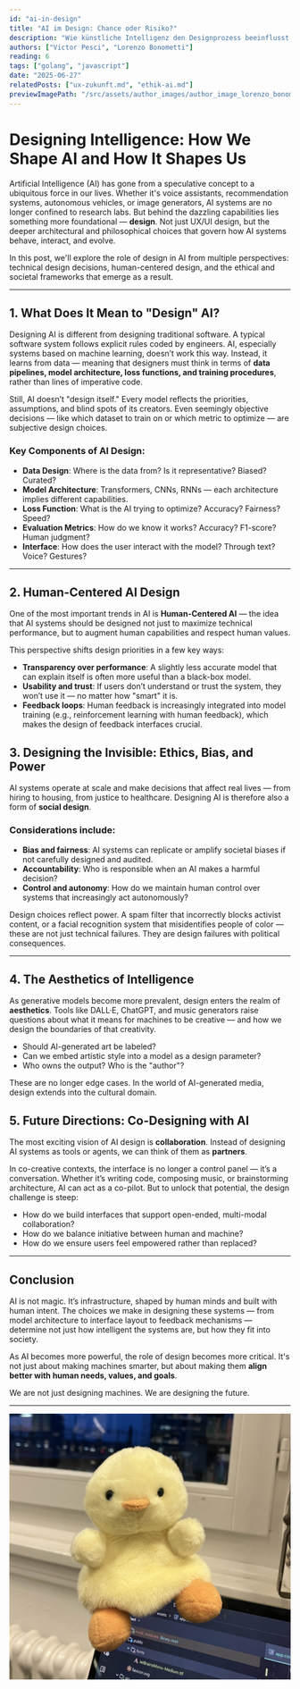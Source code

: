 ```yaml
---
id: "ai-in-design"
title: "AI im Design: Chance oder Risiko?"
description: "Wie künstliche Intelligenz den Designprozess beeinflusst und welche ethischen Fragen sich daraus ergeben."
authors: ["Victor Pesci", "Lorenzo Bonometti"]
reading: 6
tags: ["golang", "javascript"]
date: "2025-06-27"
relatedPosts: ["ux-zukunft.md", "ethik-ai.md"]
previewImagePath: "/src/assets/author_images/author_image_lorenzo_bonometti.jpg"
---
```


# Designing Intelligence: How We Shape AI and How It Shapes Us

Artificial Intelligence (AI) has gone from a speculative concept to a ubiquitous force in our lives. Whether it's voice assistants, recommendation systems, autonomous vehicles, or image generators, AI systems are no longer confined to research labs. But behind the dazzling capabilities lies something more foundational — **design**. Not just UX/UI design, but the deeper architectural and philosophical choices that govern how AI systems behave, interact, and evolve.

In this post, we'll explore the role of design in AI from multiple perspectives: technical design decisions, human-centered design, and the ethical and societal frameworks that emerge as a result.

---

## 1. What Does It Mean to "Design" AI?

Designing AI is different from designing traditional software. A typical software system follows explicit rules coded by engineers. AI, especially systems based on machine learning, doesn’t work this way. Instead, it learns from data — meaning that designers must think in terms of **data pipelines, model architecture, loss functions, and training procedures**, rather than lines of imperative code.

Still, AI doesn’t "design itself." Every model reflects the priorities, assumptions, and blind spots of its creators. Even seemingly objective decisions — like which dataset to train on or which metric to optimize — are subjective design choices.

### Key Components of AI Design:

- **Data Design**: Where is the data from? Is it representative? Biased? Curated?
- **Model Architecture**: Transformers, CNNs, RNNs — each architecture implies different capabilities.
- **Loss Function**: What is the AI trying to optimize? Accuracy? Fairness? Speed?
- **Evaluation Metrics**: How do we know it works? Accuracy? F1-score? Human judgment?
- **Interface**: How does the user interact with the model? Through text? Voice? Gestures?

---

## 2. Human-Centered AI Design

One of the most important trends in AI is **Human-Centered AI** — the idea that AI systems should be designed not just to maximize technical performance, but to augment human capabilities and respect human values.

This perspective shifts design priorities in a few key ways:

- **Transparency over performance**: A slightly less accurate model that can explain itself is often more useful than a black-box model.
- **Usability and trust**: If users don’t understand or trust the system, they won’t use it — no matter how "smart" it is.
- **Feedback loops**: Human feedback is increasingly integrated into model training (e.g., reinforcement learning with human feedback), which makes the design of feedback interfaces crucial.



## 3. Designing the Invisible: Ethics, Bias, and Power

AI systems operate at scale and make decisions that affect real lives — from hiring to housing, from justice to healthcare. Designing AI is therefore also a form of **social design**.

### Considerations include:

- **Bias and fairness**: AI systems can replicate or amplify societal biases if not carefully designed and audited.
- **Accountability**: Who is responsible when an AI makes a harmful decision?
- **Control and autonomy**: How do we maintain human control over systems that increasingly act autonomously?

Design choices reflect power. A spam filter that incorrectly blocks activist content, or a facial recognition system that misidentifies people of color — these are not just technical failures. They are design failures with political consequences.

---

## 4. The Aesthetics of Intelligence

As generative models become more prevalent, design enters the realm of **aesthetics**. Tools like DALL·E, ChatGPT, and music generators raise questions about what it means for machines to be creative — and how we design the boundaries of that creativity.

- Should AI-generated art be labeled?
- Can we embed artistic style into a model as a design parameter?
- Who owns the output? Who is the "author"?

These are no longer edge cases. In the world of AI-generated media, design extends into the cultural domain.



## 5. Future Directions: Co-Designing with AI

The most exciting vision of AI design is **collaboration**. Instead of designing AI systems as tools or agents, we can think of them as **partners**.

In co-creative contexts, the interface is no longer a control panel — it’s a conversation. Whether it’s writing code, composing music, or brainstorming architecture, AI can act as a co-pilot. But to unlock that potential, the design challenge is steep:

- How do we build interfaces that support open-ended, multi-modal collaboration?
- How do we balance initiative between human and machine?
- How do we ensure users feel empowered rather than replaced?

---

## Conclusion

AI is not magic. It’s infrastructure, shaped by human minds and built with human intent. The choices we make in designing these systems — from model architecture to interface layout to feedback mechanisms — determine not just how intelligent the systems are, but how they fit into society.

As AI becomes more powerful, the role of design becomes more critical. It's not just about making machines smarter, but about making them **align better with human needs, values, and goals**.

We are not just designing machines. We are designing the future.

---
![image](/src/assets/author_images/author_image_lorenzo_bonometti.jpg)